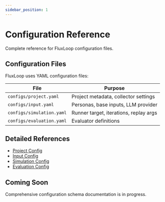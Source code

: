 ```yaml
---
sidebar_position: 1
---
```


# Configuration Reference

Complete reference for FluxLoop configuration files.

## Configuration Files

FluxLoop uses YAML configuration files:

| File | Purpose |
|------|---------|
| `configs/project.yaml` | Project metadata, collector settings |
| `configs/input.yaml` | Personas, base inputs, LLM provider |
| `configs/simulation.yaml` | Runner target, iterations, replay args |
| `configs/evaluation.yaml` | Evaluator definitions |

## Detailed References

- [Project Config](/cli/configuration/project-config)
- [Input Config](/cli/configuration/input-config)
- [Simulation Config](/cli/configuration/simulation-config)
- [Evaluation Config](/cli/configuration/evaluation-config)

## Coming Soon

Comprehensive configuration schema documentation is in progress.

